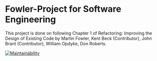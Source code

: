 # Fowler-Project for Software Engineering

This project is done on following Chapter 1 of Refactoring: Improving the Design of Existing Code by Martin Fowler, Kent Beck (Contributor), John Brant (Contributor), William Opdyke, Don Roberts.

[![Maintainability](https://api.codeclimate.com/v1/badges/83d3c6ef65979e1ec5e4/maintainability)](https://codeclimate.com/github/blitzdose/Fowler/maintainability)
